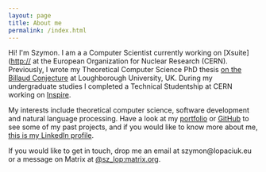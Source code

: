 ```yaml
---
layout: page
title: About me
permalink: /index.html
---
```


Hi! I'm Szymon. I am a a Computer Scientist currently working on [Xsuite]([http://](https://xsuite.readthedocs.io/en/latest/) at the European Organization for Nuclear Research (CERN). Previously, I wrote my Theoretical Computer Science PhD thesis [on the Billaud Conjecture](https://repository.lboro.ac.uk/articles/thesis/On_the_Billaud_Conjecture_and_related_problems/21390837) at Loughborough University, UK. During my undergraduate studies I completed a Technical Studentship at CERN working on [Inspire](https://inspirehep.net).

My interests include theoretical computer science, software development and natural language processing. Have a look at my [portfolio](/portfolio.html) or [GitHub](https://github.com/szymonlopaciuk) to see some of my past projects, and if you would like to know more about me, [this is my LinkedIn profile](https://www.linkedin.com/in/szymonlopaciuk/).

If you would like to get in touch, drop me an email at <span id="magic">szymon&#8203;@&#8203;<span style="display:none">qwerty</span>lopaciuk&#8203;.&#8203;eu</span> or a message on Matrix at [@sz_lop:matrix.org](https://matrix.to/#/@sz_lop:matrix.org).

<script type="text/javascript">
  function getmagic()
  {
    var magic = "mai";
    magic += "lto:Szymon%20Łopaciuk%20";
    magic += encodeURIComponent(String.fromCharCode(60,115,122,121,109,111,110,64,108,111,112,97,99,105,117,107,46,101,117,62));
    return magic;
  }
  var e = document.getElementById('magic');
  if (e != undefined)
  {
    var node = document.createElement('a');
    node.href = 'javascript:window.location=getmagic();';
    node.innerHTML = e.innerHTML;
    e.replaceWith(node);
  }
</script>

